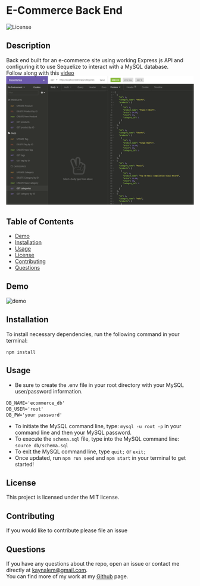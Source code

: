 
  # E-Commerce Back End
  ![License](https://img.shields.io/badge/License-MIT-blue.svg)

  ## Description
  Back end built for an e-commerce site using  working Express.js API and configuring it to use Sequelize to interact with a MySQL database.  
  Follow along with this [video](https://github.com/Kaynalem/e-commerce-back-end/blob/master/utils/demo.mp4)  
  ![mockup](https://raw.githubusercontent.com/Kaynalem/e-commerce-back-end/master/utils/mockup.PNG)
  ## Table of Contents
  * [Demo](#demo)
  * [Installation](#installation)
  * [Usage](#usage)
  * [License](#license)
  * [Contributing](#contributing)
  * [Questions](#questions)

  ## Demo
  ![demo](https://raw.githubusercontent.com/Kaynalem/e-commerce-back-end/master/utils/demo.gif)  
  ## Installation
  To install necessary dependencies, run the following command in your terminal:
  ```
  npm install 
  ```
  ## Usage
  * Be sure to create the .env file in your root directory with your MySQL user/password information.  
  ```
  DB_NAME='ecommerce_db'
  DB_USER='root'
  DB_PW='your password'  
  ```
  * To initiate the MySQL command line, type: `mysql -u root -p` in your command line and then your MySQL password.
  * To execute the `schema.sql` file, type into the MySQL command line: `source db/schema.sql`
  * To exit the MySQL command line, type `quit;` or `exit;`
  * Once updated, run `npm run seed` and `npm start` in your terminal to get started!
  ## License
  This project is licensed under the MIT license.
  ## Contributing
  If you would like to contribute please file an issue
  ## Questions
  If you have any questions about the repo, open an issue or contact me directly at [kaynalem@gmail.com](mailto:kaynalem@gmail.com).  
  You can find more of my work at my [Github](https://github.com/kaynalem) page.
